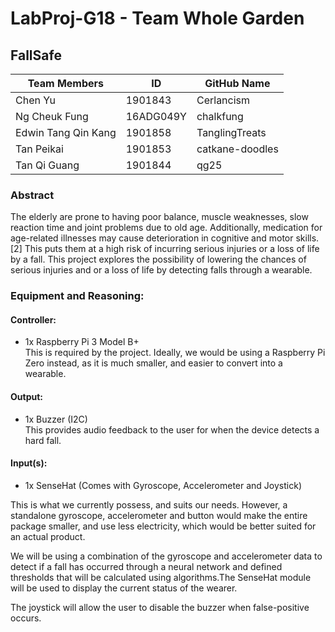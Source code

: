 # LabProj-G18 - Team Whole Garden
## FallSafe

| Team Members        | ID        | GitHub Name     |
|---------------------|-----------|-----------------|
| Chen Yu             | 1901843   | Cerlancism      |
| Ng Cheuk Fung       | 16ADG049Y | chalkfung       |
| Edwin Tang Qin Kang | 1901858   | TanglingTreats  |
| Tan Peikai          | 1901853   | catkane-doodles |
| Tan Qi Guang        | 1901844   | qg25            |


### Abstract
The elderly are prone to having poor balance, muscle weaknesses, slow reaction time and  joint problems due to old age. Additionally, medication for age-related illnesses may cause deterioration in cognitive and motor skills.[2] This puts them at a high risk of incurring serious injuries or a loss of life by a fall.
This project explores the possibility of lowering the chances of serious injuries and or a loss of life by detecting falls through a wearable.

### Equipment and Reasoning:
#### Controller:
- 1x Raspberry Pi 3 Model B+  
This is required by the project. Ideally, we would be using a Raspberry Pi Zero instead, as it is much smaller, and easier to convert into a wearable. 

#### Output:
- 1x Buzzer (I2C)  
This provides audio feedback to the user for when the device detects a hard fall. 

#### Input(s):
- 1x SenseHat (Comes with Gyroscope, Accelerometer and Joystick)  


This is what we currently possess, and suits our needs. However, a standalone gyroscope, accelerometer and button would make the entire package smaller, and use less electricity, which would be better suited for an actual product.  

We will be using a combination of the gyroscope and accelerometer data to detect if a fall has occurred through a neural network and defined thresholds that will be calculated using algorithms.The SenseHat module will be used to display the current status of the wearer.  

The joystick will allow the user to disable the buzzer when false-positive occurs.

